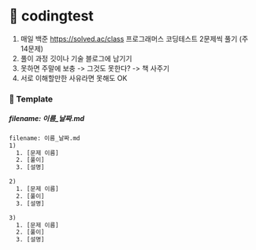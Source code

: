 # 🚩 codingtest
1. 매일 백준 https://solved.ac/class 프로그래머스 코딩테스트 2문제씩 풀기 (주 14문제)
2. 풀이 과정 깃이나 기술 블로그에 남기기
3. 못하면 주말에 보충 -> 그것도 못한다? -> 책 사주기
4. 서로 이해할만한 사유라면 못해도 OK

### 📑 Template
##### filename: 이름_날짜.md
```html
filename: 이름_날짜.md
1)
  1. [문제 이름]
  2. [풀이]
  3. [설명]

2)
  1. [문제 이름]
  2. [풀이]
  3. [설명]

3)
  1. [문제 이름]
  2. [풀이]
  3. [설명]
```
